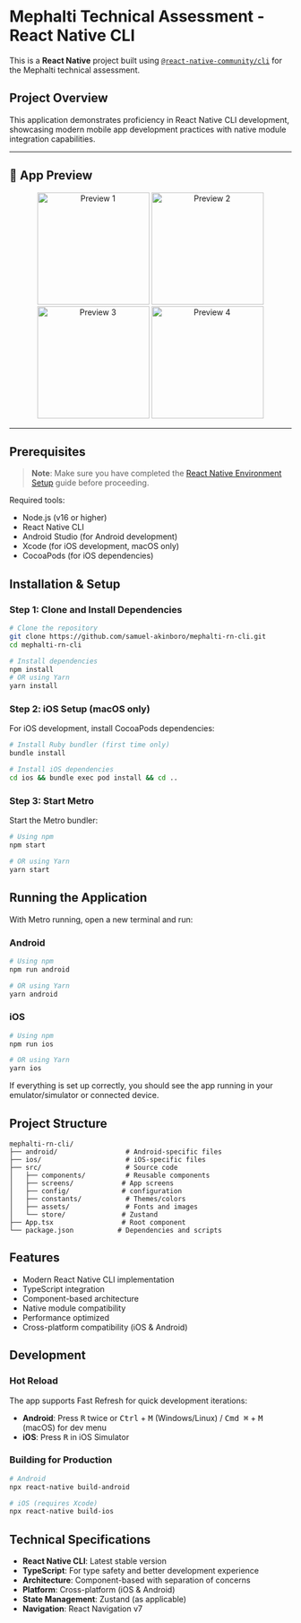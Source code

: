# Mephalti Technical Assessment - React Native CLI

This is a **React Native** project built using [`@react-native-community/cli`](https://github.com/react-native-community/cli) for the Mephalti technical assessment.

## Project Overview

This application demonstrates proficiency in React Native CLI development, showcasing modern mobile app development practices with native module integration capabilities.

---

## 📱 App Preview

<div align="center">
  <img src="./assets/images/preview-1.png" width="200" alt="Preview 1" />
  <img src="./assets/images/preview-2.png" width="200" alt="Preview 2" />
  <img src="./assets/images/preview-3.png" width="200" alt="Preview 3" />
  <img src="./assets/images/preview-4.png" width="200" alt="Preview 4" />
</div>

---

## Prerequisites

> **Note**: Make sure you have completed the [React Native Environment Setup](https://reactnative.dev/docs/set-up-your-environment) guide before proceeding.

Required tools:
- Node.js (v16 or higher)
- React Native CLI
- Android Studio (for Android development)
- Xcode (for iOS development, macOS only)
- CocoaPods (for iOS dependencies)

## Installation & Setup

### Step 1: Clone and Install Dependencies

```bash
# Clone the repository
git clone https://github.com/samuel-akinboro/mephalti-rn-cli.git
cd mephalti-rn-cli

# Install dependencies
npm install
# OR using Yarn
yarn install
```

### Step 2: iOS Setup (macOS only)

For iOS development, install CocoaPods dependencies:

```bash
# Install Ruby bundler (first time only)
bundle install

# Install iOS dependencies
cd ios && bundle exec pod install && cd ..
```

### Step 3: Start Metro

Start the Metro bundler:

```bash
# Using npm
npm start

# OR using Yarn
yarn start
```

## Running the Application

With Metro running, open a new terminal and run:

### Android

```bash
# Using npm
npm run android

# OR using Yarn
yarn android
```

### iOS

```bash
# Using npm
npm run ios

# OR using Yarn
yarn ios
```

If everything is set up correctly, you should see the app running in your emulator/simulator or connected device.

## Project Structure

```
mephalti-rn-cli/
├── android/                 # Android-specific files
├── ios/                     # iOS-specific files
├── src/                     # Source code
│   ├── components/          # Reusable components
│   ├── screens/            # App screens
│   ├── config/             # configuration
│   ├── constants/           # Themes/colors
│   ├── assets/              # Fonts and images
│   └── store/              # Zustand
├── App.tsx                 # Root component
└── package.json           # Dependencies and scripts
```

## Features

- Modern React Native CLI implementation
- TypeScript integration
- Component-based architecture
- Native module compatibility
- Performance optimized
- Cross-platform compatibility (iOS & Android)

## Development

### Hot Reload

The app supports Fast Refresh for quick development iterations:

- **Android**: Press <kbd>R</kbd> twice or <kbd>Ctrl</kbd> + <kbd>M</kbd> (Windows/Linux) / <kbd>Cmd ⌘</kbd> + <kbd>M</kbd> (macOS) for dev menu
- **iOS**: Press <kbd>R</kbd> in iOS Simulator

### Building for Production

```bash
# Android
npx react-native build-android

# iOS (requires Xcode)
npx react-native build-ios
```

## Technical Specifications

- **React Native CLI**: Latest stable version
- **TypeScript**: For type safety and better development experience
- **Architecture**: Component-based with separation of concerns
- **Platform**: Cross-platform (iOS & Android)
- **State Management**: Zustand (as applicable)
- **Navigation**: React Navigation v7